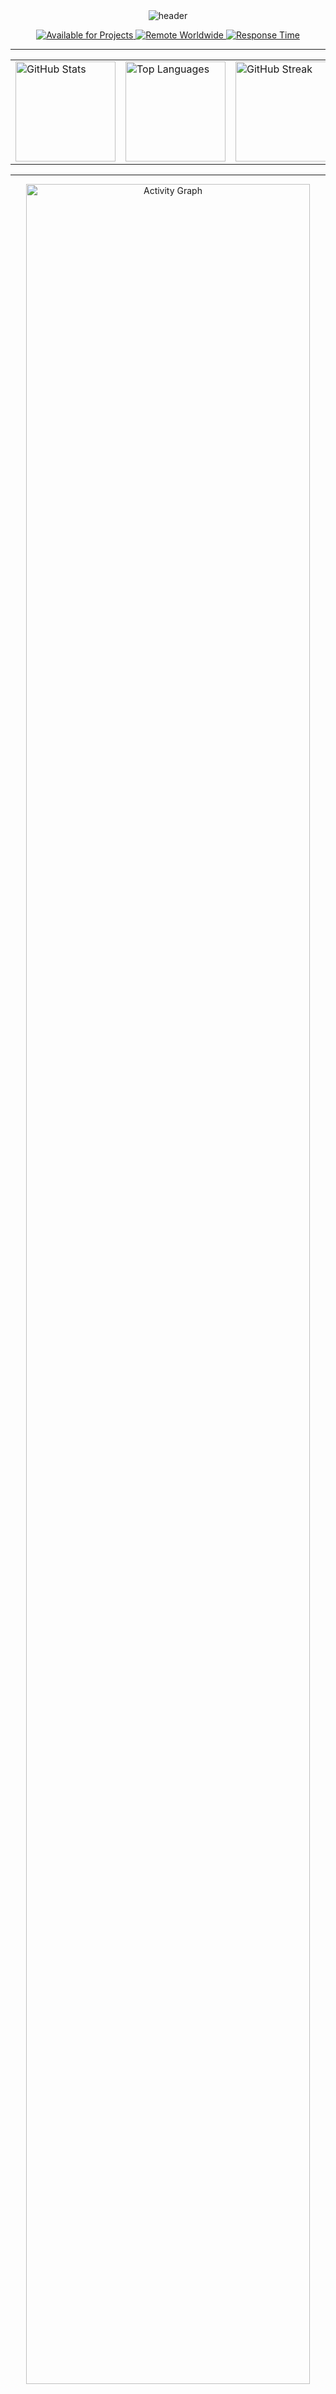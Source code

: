 <div align="center">

<!-- Header con diseño renovado en tonos celeste moderno -->
<div align="center">
  <img src="https://capsule-render.vercel.app/api?type=waving&color=0:87ceeb,50:87cefa,100:b0e0e6&height=200&section=header&text=%F0%93%82%80%20DreamCoder08%20%F0%93%82%80&fontSize=50&fontColor=ffffff&animation=twinkling&fontAlignY=35&stroke=ffffff&strokeWidth=1" alt="header"/>
<!-- Badges destacados en tonos azules -->
<p>
<a href="https://github.com/dreamcoder08">
  <img src="https://img.shields.io/badge/💻%20Available%20for%20Projects-0D1117?style=for-the-badge&labelColor=1DA1F2&logo=github&logoColor=FFFFFF" alt="Available for Projects"/>
</a>
<a href="https://github.com/dreamcoder08">
  <img src="https://img.shields.io/badge/🌍%20Remote%20Worldwide-0D1117?style=for-the-badge&labelColor=1DA1F2&logo=globe&logoColor=FFFFFF" alt="Remote Worldwide"/>
</a>
<a href="https://github.com/dreamcoder08">
  <img src="https://img.shields.io/badge/⏱%20Response%20Time%20~2hrs-0D1117?style=for-the-badge&labelColor=1DA1F2&logo=clock&logoColor=FFFFFF" alt="Response Time"/>
</a>
</p>

</div>

---

<div align="center">

<table>
  <tr>
    <td>
      <img src="https://github-readme-stats.vercel.app/api?username=Albert-fer02&show_icons=true&hide_border=true&bg_color=0D1117&title_color=1DA1F2&text_color=FFFFFF&icon_color=FFD700&count_private=true&card_width=340" alt="GitHub Stats" height="160"/>
    </td>
    <td>
      <img src="https://github-readme-stats.vercel.app/api/top-langs/?username=Albert-fer02&layout=compact&hide_border=true&bg_color=0D1117&title_color=1DA1F2&text_color=FFFFFF&card_width=340" alt="Top Languages" height="160"/>
    </td>
    <td>
      <img src="https://streak-stats.demolab.com/?user=Albert-fer02&hide_border=true&background=0D1117&stroke=FFFFFF&ring=1DA1F2&fire=FFD700&currStreakNum=1DA1F2&sideNums=FFFFFF&currStreakLabel=FFD700&sideLabels=1DA1F2&dates=FFFFFF" alt="GitHub Streak" height="160"/>
    </td>
  </tr>
</table>

---

<img src="https://github-readme-activity-graph.vercel.app/graph?username=Albert-fer02&custom_title=Contribution%20Activity&bg_color=0D1117&color=FFFFFF&line=1DA1F2&point=FFD700&area_color=1DA1F2&area=true&hide_border=true" alt="Activity Graph" width="95%"/>

</div>



---


## 🛠️ **Tech Stack**

<div align="center">

### **🎨 Frontend**

<p>
  <img src="https://img.shields.io/badge/React-1E293B?style=for-the-badge&logo=react&logoColor=61DAFB" alt="React"/>
  <img src="https://img.shields.io/badge/Vue.js-1E293B?style=for-the-badge&logo=vue.js&logoColor=42B883" alt="Vue.js"/>
  <img src="https://img.shields.io/badge/Angular-1E293B?style=for-the-badge&logo=angular&logoColor=DD0031" alt="Angular"/>
  <img src="https://img.shields.io/badge/TypeScript-1E293B?style=for-the-badge&logo=typescript&logoColor=3178C6" alt="TypeScript"/>
  <img src="https://img.shields.io/badge/TailwindCSS-1E293B?style=for-the-badge&logo=tailwind-css&logoColor=38B2AC" alt="Tailwind CSS"/>
</p>

### **⚙️ Backend**

<p>
  <img src="https://img.shields.io/badge/Node.js-1E293B?style=for-the-badge&logo=node.js&logoColor=5FA04E" alt="Node.js"/>
  <img src="https://img.shields.io/badge/Python-1E293B?style=for-the-badge&logo=python&logoColor=3776AB" alt="Python"/>
  <img src="https://img.shields.io/badge/Java-1E293B?style=for-the-badge&logo=openjdk&logoColor=ED8B00" alt="Java"/>
  <img src="https://img.shields.io/badge/Go-1E293B?style=for-the-badge&logo=go&logoColor=00ADD8" alt="Go"/>
  <img src="https://img.shields.io/badge/PHP-1E293B?style=for-the-badge&logo=php&logoColor=777BB4" alt="PHP"/>
</p>

### **🗄️ Databases & Cloud**

<p>
  <img src="https://img.shields.io/badge/PostgreSQL-1E293B?style=for-the-badge&logo=postgresql&logoColor=336791" alt="PostgreSQL"/>
  <img src="https://img.shields.io/badge/MongoDB-1E293B?style=for-the-badge&logo=mongodb&logoColor=4EA94B" alt="MongoDB"/>
  <img src="https://img.shields.io/badge/Redis-1E293B?style=for-the-badge&logo=redis&logoColor=DC382D" alt="Redis"/>
  <img src="https://img.shields.io/badge/AWS-1E293B?style=for-the-badge&logo=amazon-aws&logoColor=FF9900" alt="AWS"/>
  <img src="https://img.shields.io/badge/Docker-1E293B?style=for-the-badge&logo=docker&logoColor=2496ED" alt="Docker"/>
</p>

### **🔐 Security & DevOps**

<p>
  <img src="https://img.shields.io/badge/Kubernetes-1E293B?style=for-the-badge&logo=kubernetes&logoColor=326CE5" alt="Kubernetes"/>
  <img src="https://img.shields.io/badge/Terraform-1E293B?style=for-the-badge&logo=terraform&logoColor=7B42BC" alt="Terraform"/>
  <img src="https://img.shields.io/badge/Jenkins-1E293B?style=for-the-badge&logo=jenkins&logoColor=D24939" alt="Jenkins"/>
  <img src="https://img.shields.io/badge/GitLab-1E293B?style=for-the-badge&logo=gitlab&logoColor=FC6D26" alt="GitLab"/>
</p>

</div>

---

## 📫 **Connect with Me**

<div align="center">
  <a href="https://github.com/Albert-fer02">
    <img src="https://img.shields.io/badge/GitHub-1E293B?style=for-the-badge&logo=github&logoColor=FFFFFF" alt="GitHub"/>
  </a>
  <a href="https://linkedin.com/in/dreamcoder08">
    <img src="https://img.shields.io/badge/LinkedIn-1E293B?style=for-the-badge&logo=linkedin&logoColor=0A66C2" alt="LinkedIn"/>
  </a>
  <a href="https://twitter.com/dreamcoder08">
    <img src="https://img.shields.io/badge/Twitter-1E293B?style=for-the-badge&logo=twitter&logoColor=1DA1F2" alt="Twitter"/>
  </a>
  <a href="mailto:contact@dreamcoder08.dev">
    <img src="https://img.shields.io/badge/Email-1E293B?style=for-the-badge&logo=gmail&logoColor=EA4335" alt="Email"/>
  </a>
  <a href="https://dreamcoder08.dev">
    <img src="https://img.shields.io/badge/Portfolio-1E293B?style=for-the-badge&logo=todoist&logoColor=FF5722" alt="Portfolio"/>
  </a>
</div


<div align="center">

### 💡 *"Code is like humor. When you have to explain it, it's bad."*  
— **Cory House**

---

![Profile Views](https://komarev.com/ghpvc/?username=dreamcoder08&style=for-the-badge&color=7FDBFF&label=PROFILE+VIEWS&labelColor=E0F7FA&color=000000)

</div>


